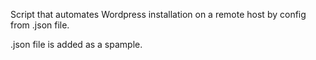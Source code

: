 Script that automates Wordpress installation on a remote host by config from .json file.

.json file is added as a spample.
